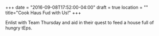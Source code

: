 +++
date = "2016-09-08T17:52:00-04:00"
draft = true
location = ""
title="Cook Haus Fud with Us!"
+++

Enlist with Team Thursday and aid in their quest to feed a house full of hungry tEps.
